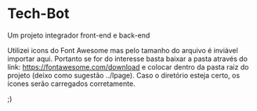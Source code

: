 # Tech-Bot
Um projeto integrador front-end e back-end

Utilizei icons do Font Awesome mas pelo tamanho do arquivo é inviável importar aqui.
Portanto se for do interesse basta baixar a pasta através do link: https://fontawesome.com/download e colocar dentro da pasta raiz do projeto (deixo como sugestão ../lpage). 
Caso o diretório esteja certo, os ícones serão carregados corretamente.

;)
